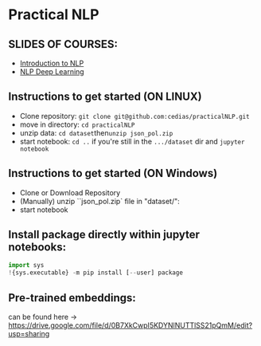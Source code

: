# Practical NLP

## SLIDES OF COURSES:

- [Introduction to NLP](http://www-connex.lip6.fr/~dias/nlp-intro.pdf)
- [NLP Deep Learning](http://www-connex.lip6.fr/~dias/nlp-deep.pdf)


## Instructions to get started (ON LINUX)

- Clone repository: `git clone git@github.com:cedias/practicalNLP.git`
- move in directory: `cd practicalNLP`
- unzip data: `cd dataset`then`unzip json_pol.zip`
- start notebook: `cd ..` if you're still in the  `.../dataset` dir and `jupyter notebook`

## Instructions to get started (ON Windows)

- Clone or Download Repository
- (Manually) unzip ``json_pol.zip` file in "dataset/":
- start notebook

##  Install package directly within jupyter notebooks:

```python
import sys
!{sys.executable} -m pip install [--user] package
```
## Pre-trained embeddings:
can be found here -> https://drive.google.com/file/d/0B7XkCwpI5KDYNlNUTTlSS21pQmM/edit?usp=sharing
